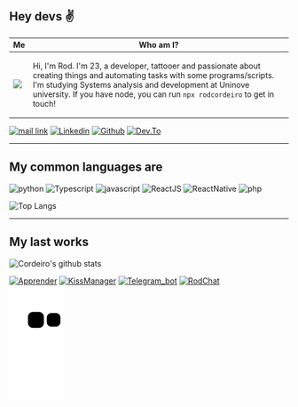 ## Hey devs ✌️

|Me|Who am I?|
|--|--|
|<img style="width:100%" src="https://rodcordeiro.github.io/shares/img/myCard3.png" height="auto"/>|<p>Hi, I'm Rod. I'm 23, a developer, tattooer and passionate about creating things and automating tasks with some programs/scripts. I'm studying Systems analysis and development at Uninove university. If you have node, you can run `npx rodcordeiro` to get in touch!</p>|

<!-- <img style="width:50%" src="https://rodcordeiro.github.io/shares/img/myCard3.png" height="auto"/>

<p>Hi, I'm Rod. I'm 23, a developer, tattooer and passionate about creating things and automating tasks with some programs/scripts. I'm studying Systems analysis and development at Uninove university.</p>
</div> -->

[![mail link](https://img.shields.io/badge/rodrigomendoncca%40gmail.com-black?&style=for-the-badge&logo=gmail)](mailto:rodrigomendoncca@gmail.com)
[![Linkedin](https://img.shields.io/badge/rodrigomcordeiro-black?&style=for-the-badge&logo=linkedin&logoColor=blue)](https://www.linkedin.com/in/rodrigomcordeiro)
[![Github](https://img.shields.io/badge/rodcordeiro-black?&style=for-the-badge&logo=github)](https://github.com/rodcordeiro)
[![Dev.To](https://img.shields.io/badge/rodcordeiro-black?&style=for-the-badge&logo=dev.to)](https://dev.to/rodcordeiro)

---

## My common languages are

![python](https://img.shields.io/badge/python-black?&style=for-the-badge&logo=python)
![Typescript](https://img.shields.io/badge/typescript-black?&style=for-the-badge&logo=typescript)
![javascript](https://img.shields.io/badge/javascript-black?&style=for-the-badge&logo=javascript)
![ReactJS](https://img.shields.io/badge/ReactJS-black?&style=for-the-badge&logo=react)
![ReactNative](https://img.shields.io/badge/ReactNative-black?&style=for-the-badge&logo=react)
![php](https://img.shields.io/badge/php-black?&style=for-the-badge&logo=php)

![Top Langs](https://github-readme-stats.vercel.app/api/top-langs/?username=rodcordeiro&theme=dark&layout=compact&bg_color=28,090909,222)

---

## My last works

![Cordeiro's github stats](https://github-readme-stats.vercel.app/api?username=rodcordeiro&show_icons=true&theme=dark&bg_color=28,090909,222&count_private=true)

[![Apprender](https://github-readme-stats.vercel.app/api/pin/?username=rodcordeiro&repo=apprenderApp&theme=dark&bg_color=28,090909,222&layout=compact)](https://github.com/rodcordeiro/apprenderMobile)
[![KissManager](https://github-readme-stats.vercel.app/api/pin/?username=rodcordeiro&repo=kissManager&theme=dark&bg_color=28,090909,222&layout=compact)](https://github.com/rodcordeiro/kissManagerMobile)
[![Telegram_bot](https://github-readme-stats.vercel.app/api/pin/?username=rodcordeiro&repo=bot_beltis&theme=dark&bg_color=28,090909,222&layout=compact)](https://github.com/rodcordeiro/bot_beltis)
[![RodChat](https://github-readme-stats.vercel.app/api/pin/?username=rodcordeiro&repo=chat&theme=dark&bg_color=28,090909,222&layout=compact)](https://github.com/rodcordeiro/chat)

![Snake animation](https://github.com/rodcordeiro/rodcordeiro/blob/output/github-contribution-grid-snake.svg)

<!-- ![](https://komarev.com/ghpvc/?username=rodcordeiro&style=flat-square) -->

<!--
REFERENCES
https://github.com/oppsec/oppsec/blob/master/README.md

https://github.com/fdaciuk/fdaciuk/blob/main/fdaciuk.js

https://github.com/rafaballerini/rafaballerini/blob/main/README.md
-->
